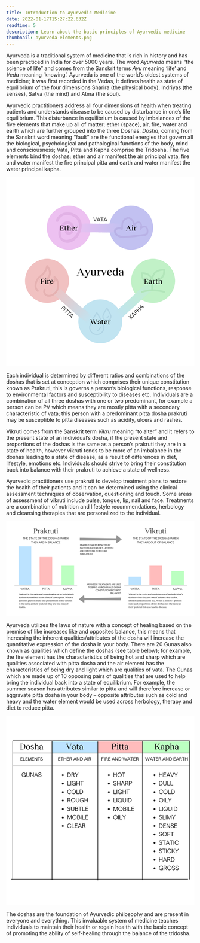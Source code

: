 ```yaml
---
title: Introduction to Ayurvedic Medicine
date: 2022-01-17T15:27:22.632Z
readtime: 5
description: Learn about the basic principles of Ayurvedic medicine
thumbnail: ayurveda-elements.png
---
```

Ayurveda is a traditional system of medicine that is rich in history and has been practiced in India for over 5000 years. The word *Ayurveda* means “the science of life” and comes from the Sanskrit terms *Ayu* meaning ‘life’ and *Veda* meaning ‘knowing’. Ayurveda is one of the world’s oldest systems of medicine; it was first recorded in the Vedas, it defines health as state of equilibrium of the four dimensions Sharira (the physical body), Indriyas (the senses), Satva (the mind) and Atma (the soul). 

Ayurvedic practitioners address all four dimensions of health when treating patients and understands disease to be caused by disturbance in one’s life equilibrium. This disturbance in equilibrium is caused by imbalances of the five elements that make up all of matter; ether (space), air, fire, water and earth which are further grouped into the three Doshas. *Dosha*, coming from the Sanskrit word meaning “fault” are the functional energies that govern all the biological, psychological and pathological functions of the body, mind and consciousness; Vata, Pitta and Kapha comprise the Tridosha. The five elements bind the doshas; ether and air manifest the air principal vata, fire and water manifest the fire principal pitta and earth and water manifest the water principal kapha.

![](ayurveda-elements.png)

Each individual is determined by different ratios and combinations of the doshas that is set at conception which comprises their unique constitution known as Prakruti, this is governs a person’s biological functions, response to environmental factors and susceptibility to diseases etc. Individuals are a combination of all three doshas with one or two predominant, for example a person can be PV which means they are mostly pitta with a secondary characteristic of vata; this person with a predominant pitta dosha prakruti may be susceptible to pitta diseases such as acidity, ulcers and rashes.  

Vikruti comes from the Sanskrit term *Vikru* meaning “to alter” and it refers to the present state of an individual’s dosha, if the present state and proportions of the doshas is the same as a person’s prakruti they are in a state of health, however vikruti tends to be more of an imbalance in the doshas leading to a state of disease, as a result of differences in diet, lifestyle, emotions etc. Individuals should strive to bring their constitution back into balance with their prakruti to achieve a state of wellness. 

Ayurvedic practitioners use prakruti to develop treatment plans to restore the health of their patients and it can be determined using the clinical assessment techniques of observation, questioning and touch. Some areas of assessment of vikruti include pulse, tongue, lip, nail and face. Treatments are a combination of nutrition and lifestyle recommendations, herbology and cleansing therapies that are personalized to the individual.

![](prakruti-and-vikruti.png)

Ayurveda utilizes the laws of nature with a concept of healing based on the premise of like increases like and opposites balance, this means that increasing the inherent qualities/attributes of the dosha will increase the quantitative expression of the dosha in your body. There are 20 Gunas also known as qualities which define the doshas (see table below); for example, the fire element has the characteristics of being hot and sharp which are qualities associated with pitta dosha and the air element has the characteristics of being dry and light which are qualities of vata. The Gunas which are made up of 10 opposing pairs of qualities that are used to help bring the individual back into a state of equilibrium. For example, the summer season has attributes similar to pitta and will therefore increase or aggravate pitta dosha in your body – opposite attributes such as cold and heavy and the water element would be used across herbology, therapy and diet to reduce pitta. 

![](doshas.png)

The doshas are the foundation of Ayurvedic philosophy and are present in everyone and everything. This invaluable system of medicine teaches individuals to maintain their health or regain health with the basic concept of promoting the ability of self-healing through the balance of the tridosha.